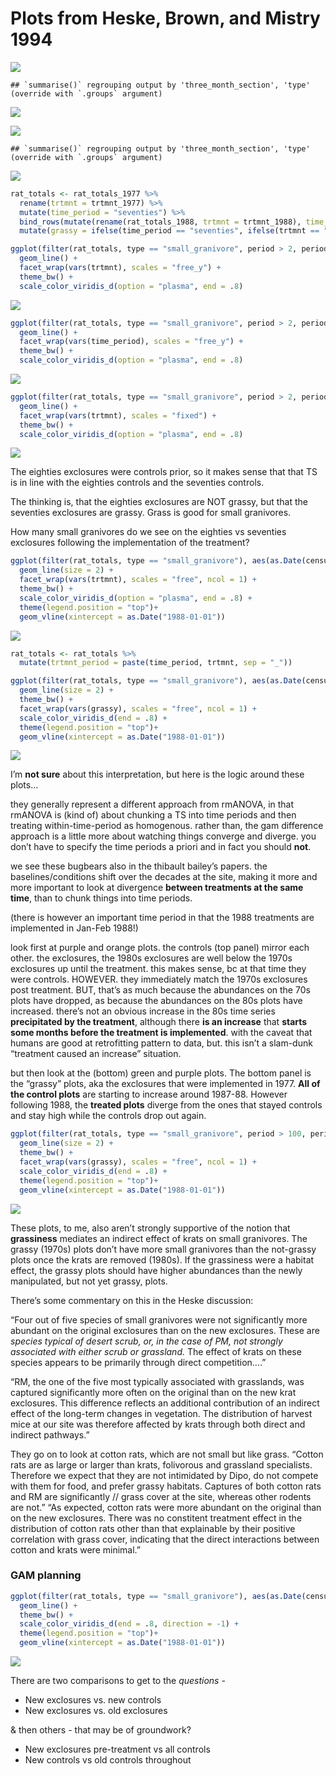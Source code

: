 Plots from Heske, Brown, and Mistry 1994
================

![](thirteen_years_lags_files/figure-gfm/unnamed-chunk-1-1.png)<!-- -->

    ## `summarise()` regrouping output by 'three_month_section', 'type' (override with `.groups` argument)

![](thirteen_years_lags_files/figure-gfm/unnamed-chunk-1-2.png)<!-- -->

![](thirteen_years_lags_files/figure-gfm/unnamed-chunk-2-1.png)<!-- -->

    ## `summarise()` regrouping output by 'three_month_section', 'type' (override with `.groups` argument)

![](thirteen_years_lags_files/figure-gfm/unnamed-chunk-2-2.png)<!-- -->

``` r
rat_totals <- rat_totals_1977 %>%
  rename(trtmnt = trtmnt_1977) %>%
  mutate(time_period = "seventies") %>%
  bind_rows(mutate(rename(rat_totals_1988, trtmnt = trtmnt_1988), time_period = "eighties")) %>%
  mutate(grassy = ifelse(time_period == "seventies", ifelse(trtmnt == "exclosure", TRUE, FALSE), FALSE))

ggplot(filter(rat_totals, type == "small_granivore", period > 2, period < 117), aes(period, nind, color = grassy)) +
  geom_line() +
  facet_wrap(vars(trtmnt), scales = "free_y") +
  theme_bw() +
  scale_color_viridis_d(option = "plasma", end = .8)
```

![](thirteen_years_lags_files/figure-gfm/unnamed-chunk-3-1.png)<!-- -->

``` r
ggplot(filter(rat_totals, type == "small_granivore", period > 2, period < 117), aes(period, nind, color = trtmnt)) +
  geom_line() +
  facet_wrap(vars(time_period), scales = "free_y") +
  theme_bw() +
  scale_color_viridis_d(option = "plasma", end = .8)
```

![](thirteen_years_lags_files/figure-gfm/unnamed-chunk-3-2.png)<!-- -->

``` r
ggplot(filter(rat_totals, type == "small_granivore", period > 2, period < 117), aes(period, nind, color = time_period)) +
  geom_line() +
  facet_wrap(vars(trtmnt), scales = "fixed") +
  theme_bw() +
  scale_color_viridis_d(option = "plasma", end = .8)
```

![](thirteen_years_lags_files/figure-gfm/unnamed-chunk-3-3.png)<!-- -->

The eighties exclosures were controls prior, so it makes sense that that
TS is in line with the eighties controls and the seventies controls.

The thinking is, that the eighties exclosures are NOT grassy, but that
the seventies exclosures are grassy. Grass is good for small granivores.

How many small granivores do we see on the eighties vs seventies
exclosures following the implementation of the treatment?

``` r
ggplot(filter(rat_totals, type == "small_granivore"), aes(as.Date(censusdate), nind, color = time_period)) +
  geom_line(size = 2) +
  facet_wrap(vars(trtmnt), scales = "free", ncol = 1) +
  theme_bw() +
  scale_color_viridis_d(option = "plasma", end = .8) +
  theme(legend.position = "top")+
  geom_vline(xintercept = as.Date("1988-01-01"))
```

![](thirteen_years_lags_files/figure-gfm/unnamed-chunk-4-1.png)<!-- -->

``` r
rat_totals <- rat_totals %>%
  mutate(trtmnt_period = paste(time_period, trtmnt, sep = "_"))

ggplot(filter(rat_totals, type == "small_granivore"), aes(as.Date(censusdate), nind, color= trtmnt, group = trtmnt_period)) +
  geom_line(size = 2) +
  theme_bw() +
  facet_wrap(vars(grassy), scales = "free", ncol = 1) +
  scale_color_viridis_d(end = .8) +
  theme(legend.position = "top")+
  geom_vline(xintercept = as.Date("1988-01-01"))
```

![](thirteen_years_lags_files/figure-gfm/unnamed-chunk-4-2.png)<!-- -->

I’m **not sure** about this interpretation, but here is the logic around
these plots…

they generally represent a different approach from rmANOVA, in that
rmANOVA is (kind of) about chunking a TS into time periods and then
treating within-time-period as homogenous. rather than, the gam
difference approach is a little more about watching things converge and
diverge. you don’t have to specify the time periods a priori and in fact
you should **not**.

we see these bugbears also in the thibault bailey’s papers. the
baselines/conditions shift over the decades at the site, making it more
and more important to look at divergence **between treatments at the
same time**, than to chunk things into time periods.

(there is however an important time period in that the 1988 treatments
are implemented in Jan-Feb 1988\!)

look first at purple and orange plots. the controls (top panel) mirror
each other. the exclosures, the 1980s exclosures are well below the
1970s exclosures up until the treatment. this makes sense, bc at that
time they were controls. HOWEVER. they immediately match the 1970s
exclosures post treatment. BUT, that’s as much because the abundances on
the 70s plots have dropped, as because the abundances on the 80s plots
have increased. there’s not an obvious increase in the 80s time series
**precipitated by the treatment**, although there **is an increase**
that **starts some months before the treatment is implemented**. with
the caveat that humans are good at retrofitting pattern to data, but.
this isn’t a slam-dunk “treatment caused an increase” situation.

but then look at the (bottom) green and purple plots. The bottom panel
is the “grassy” plots, aka the exclosures that were implemented in 1977.
**All of the control plots** are starting to increase around 1987-88.
However following 1988, the **treated plots** diverge from the ones that
stayed controls and stay high while the controls drop out again.

``` r
ggplot(filter(rat_totals, type == "small_granivore", period > 100, period < 155), aes(as.Date(censusdate), nind, color= trtmnt, group = trtmnt_period)) +
  geom_line(size = 2) +
  theme_bw() +
  facet_wrap(vars(grassy), scales = "free", ncol = 1) +
  scale_color_viridis_d(end = .8) +
  theme(legend.position = "top")+
  geom_vline(xintercept = as.Date("1988-01-01"))
```

![](thirteen_years_lags_files/figure-gfm/unnamed-chunk-5-1.png)<!-- -->

These plots, to me, also aren’t strongly supportive of the notion that
**grassiness** mediates an indirect effect of krats on small granivores.
The grassy (1970s) plots don’t have more small granivores than the
not-grassy plots once the krats are removed (1980s). If the grassiness
were a habitat effect, the grassy plots should have higher abundances
than the newly manipulated, but not yet grassy, plots.

There’s some commentary on this in the Heske discussion:

“Four out of five species of small granivores were not significantly
more abundant on the original exclosures than on the new exclosures.
These are *species typical of desert scrub, or, in the case of PM, not
strongly associated with either scrub or grassland.* The effect of krats
on these species appears to be primarily through direct competition….”

“RM, the one of the five most typically associated with grasslands, was
captured significantly more often on the original than on the new krat
exclosures. This difference reflects an additional contribution of an
indirect effect of the long-term changes in vegetation. The distribution
of harvest mice at our site was therefore affected by krats through both
direct and indirect pathways.”

They go on to look at cotton rats, which are not small but like grass.
“Cotton rats are as large or larger than krats, folivorous and
grassland specialists. Therefore we expect that they are not intimidated
by Dipo, do not compete with them for food, and prefer grassy habitats.
Captures of both cotton rats and RM are significantly // grass cover at
the site, whereas other rodents are not.” “As expected, cotton rats were
more abundant on the original than on the new exclosures. There was no
constitent treatment effect in the distribution of cotton rats other
than that explainable by their positive correlation with grass cover,
indicating that the direct interactions between cotton and krats were
minimal.”

### GAM planning

``` r
ggplot(filter(rat_totals, type == "small_granivore"), aes(as.Date(censusdate), nind, color= trtmnt, linetype = time_period)) +
  geom_line() +
  theme_bw() +
  scale_color_viridis_d(end = .8, direction = -1) +
  theme(legend.position = "top")+
  geom_vline(xintercept = as.Date("1988-01-01"))
```

![](thirteen_years_lags_files/figure-gfm/unnamed-chunk-6-1.png)<!-- -->

There are two comparisons to get to the *questions* -

  - New exclosures vs. new controls
  - New exclosures vs. old exclosures

& then others - that may be of groundwork?

  - New exclosures pre-treatment vs all controls
  - New controls vs old controls throughout
